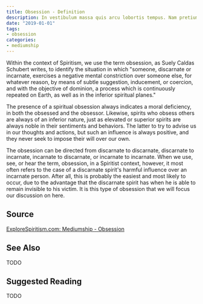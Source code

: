 ```yaml
---
title: Obsession - Definition
description: In vestibulum massa quis arcu lobortis tempus. Nam pretium arcu in odio vulputate luctus.
date: "2019-01-01"
tags:
- obsession
categories:
- mediumship
---
```


Within the context of Spiritism, we use the term obsession, as Suely Caldas Schubert writes, to identify the situation in which "someone, discarnate or incarnate, exercises a negative mental constriction over someone else, for whatever reason, by means of subtle suggestion, inducement, or coercion, and with the objective of dominion, a process which is continuously repeated on Earth, as well as in the inferior spiritual planes."

The presence of a spiritual obsession always indicates a moral deficiency, in both the obsessed and the obsessor. Likewise, spirits who obsess others are always of an inferior nature, just as elevated or superior spirits are always noble in their sentiments and behaviors. The latter to try to advise us in our thoughts and actions, but such an influence is always positive, and they never seek to impose their will over our own.

The obsession can be directed from discarnate to discarnate, discarnate to incarnate, incarnate to discarnate, or incarnate to incarnate. When we use, see, or hear the term, obsession, in a Spiritist context, however, it most often refers to the case of a discarnate spirit's harmful influence over an incarnate person. After all, this is probably the easiest and most likely to occur, due to the advantage that the discarnate spirit has when he is able to remain invisible to his victim. It is this type of obsession that we will focus our discussion on here.  

## Source
[ExploreSpiritism.com: Mediumship - Obsession](/www.explorespiritism.com/Science_Obsession_Intro%20Def_Intro.htm)

## See Also
TODO

## Suggested Reading
TODO

